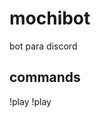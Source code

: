 # mochibot
bot para discord

## commands

!play <youtube url>
!play <title>
!stop
!next
!skip
  
## add to my server
https://discordapp.com/oauth2/authorize?client_id=601522413485686824&scope=bot&permissions=3147776
